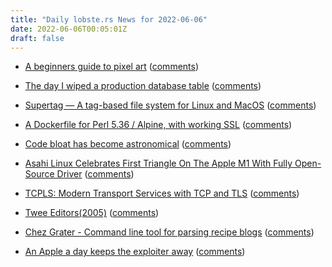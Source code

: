 ```yaml
---
title: "Daily lobste.rs News for 2022-06-06"
date: 2022-06-06T00:05:01Z
draft: false
---
```






- [A beginners guide to pixel art](https://smoldungeon.com/pixel-art)
  ([comments](https://lobste.rs/s/6oc1b1/beginners_guide_pixel_art))



- [The day I wiped a production database table](https://pboyd.io/posts/screw-ups/)
  ([comments](https://lobste.rs/s/bikgmx/day_i_wiped_production_database_table))



- [Supertag — A tag-based file system for Linux and MacOS](https://amoffat.github.io/supertag/)
  ([comments](https://lobste.rs/s/zw0jqh/supertag_tag_based_file_system_for_linux))



- [A Dockerfile for Perl 5.36 / Alpine, with working SSL](https://domm.plix.at/perl/2022_06_dockerfile_for_perl_5_36.html)
  ([comments](https://lobste.rs/s/suqpzg/dockerfile_for_perl_5_36_alpine_with))



- [Code bloat has become astronomical](https://www.positech.co.uk/cliffsblog/2022/06/05/code-bloat-has-become-astronomical/)
  ([comments](https://lobste.rs/s/2kenav/code_bloat_has_become_astronomical))



- [Asahi Linux Celebrates First Triangle On The Apple M1 With Fully Open-Source Driver](https://www.phoronix.com/scan.php?page=news_item&px=Asahi-Linux-First-Triangle)
  ([comments](https://lobste.rs/s/cuta5c/asahi_linux_celebrates_first_triangle_on))



- [TCPLS: Modern Transport Services with TCP and TLS](https://blog.apnic.net/2022/05/24/tcpls-modern-transport-services-with-tcp-and-tls/)
  ([comments](https://lobste.rs/s/rggv7d/tcpls_modern_transport_services_with_tcp))



- [Twee Editors(2005)](https://texteditors.org/cgi-bin/wiki.pl?Twee_Editors)
  ([comments](https://lobste.rs/s/rfqjdj/twee_editors_2005))



- [Chez Grater - Command line tool for parsing recipe blogs](https://dfithian.github.io/2022/06/04/chez-grater.html)
  ([comments](https://lobste.rs/s/iivw9t/chez_grater_command_line_tool_for_parsing))



- [An Apple a day keeps the exploiter away](https://www.sstic.org/media/SSTIC2022/SSTIC-actes/an_apple_a_day/SSTIC2022-Slides-an_apple_a_day-benoist-vanderbeken_perigaud.pdf)
  ([comments](https://lobste.rs/s/pc0ssd/apple_day_keeps_exploiter_away))


